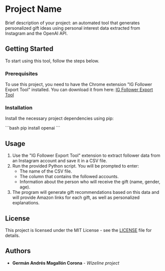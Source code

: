 
# Project Name

Brief description of your project: an automated tool that generates personalized gift ideas using personal interest data extracted from Instagram and the OpenAI API.

## Getting Started

To start using this tool, follow the steps below.

### Prerequisites

To use this project, you need to have the Chrome extension "IG Follower Export Tool" installed. You can download it from here: [IG Follower Export Tool](https://ig-follower-extractor.gmapsscraper.com/)

### Installation

Install the necessary project dependencies using pip:

\`\`\`bash
pip install openai
\`\`\`

## Usage

1. Use the "IG Follower Export Tool" extension to extract follower data from an Instagram account and save it in a CSV file.
2. Run the provided Python script. You will be prompted to enter:
   - The name of the CSV file.
   - The column that contains the followed accounts.
   - Information about the person who will receive the gift (name, gender, age).
3. The program will generate gift recommendations based on this data and will provide Amazon links for each gift, as well as personalized explanations.

## License

This project is licensed under the MIT License - see the [LICENSE](LICENSE) file for details.

## Authors

- **Germán Andrés Magallón Corona** - *Wizeline project*
